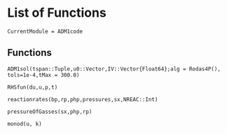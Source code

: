 # List of Functions
```@meta
CurrentModule = ADM1code
```

## Functions

```@docs
ADM1sol(tspan::Tuple,u0::Vector,IV::Vector{Float64};alg = Rodas4P(), tols=1e-4,tMax = 300.0)
```

```@docs
RHSfun(du,u,p,t)
```

```@docs
reactionrates(bp,rp,php,pressures,sx,NREAC::Int)
```

```@docs
pressureOfGasses(sx,php,rp)
```

```@docs
monod(u, k)
```